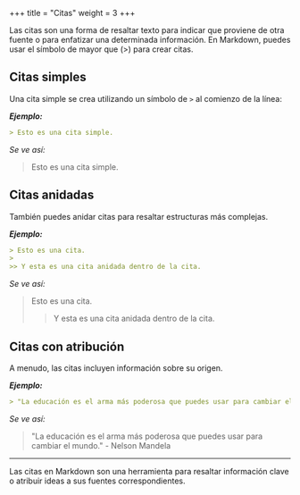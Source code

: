 +++
title = "Citas"
weight = 3
+++

Las citas son una forma de resaltar texto para indicar que proviene de otra fuente o para enfatizar una determinada información. En Markdown, puedes usar el símbolo de mayor que (>) para crear citas.

## Citas simples

Una cita simple se crea utilizando un símbolo de `>` al comienzo de la línea:

***Ejemplo:***

```markdown
> Esto es una cita simple.
```

_Se ve así:_

> Esto es una cita simple.

## Citas anidadas

También puedes anidar citas para resaltar estructuras más complejas.

***Ejemplo:***

```markdown
> Esto es una cita.
>
>> Y esta es una cita anidada dentro de la cita.
```

_Se ve así:_

> Esto es una cita.
>
>> Y esta es una cita anidada dentro de la cita.

## Citas con atribución

A menudo, las citas incluyen información sobre su origen.

***Ejemplo:***

```markdown
> "La educación es el arma más poderosa que puedes usar para cambiar el mundo." - Nelson Mandela
```

_Se ve así:_

> "La educación es el arma más poderosa que puedes usar para cambiar el mundo." - Nelson Mandela

---

Las citas en Markdown son una herramienta para resaltar información clave o atribuir ideas a sus fuentes correspondientes.